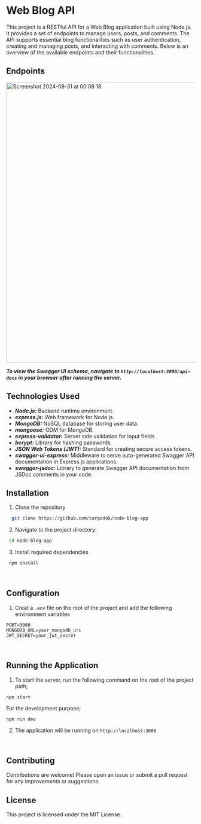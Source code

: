 # Web Blog API

This project is a RESTful API for a Web Blog application built using Node.js. It provides a set of endpoints to manage users, posts, and comments. The API supports essential blog functionalities such as user authentication, creating and managing posts, and interacting with comments. Below is an overview of the available endpoints and their functionalities.

## Endpoints
<img width="750" alt="Screenshot 2024-08-31 at 00 08 18" src="https://github.com/user-attachments/assets/e29822e7-4cbf-4428-af04-cf84541f27f4">

***To view the Swagger UI schema, navigate to `http://localhost:3000/api-docs` in your browser after running the server.***


## Technologies Used

- ***Node.js:*** Backend runtime environment.
- ***express.js:*** Web framework for Node.js.
- ***MongoDB:*** NoSQL database for storing user data.
- ***mongoose:*** ODM for MongoDB.
- ***express-validator:*** Server side validation for input fields
- ***bcrypt:*** Library for hashing passwords.
- ***JSON Web Tokens (JWT):*** Standard for creating secure access tokens.
- ***swagger-ui-express:*** Middleware to serve auto-generated Swagger API documentation in Express.js applications.
- ***swagger-jsdoc:*** Library to generate Swagger API documentation from JSDoc comments in your code.
<!-- - ***jest:*** Testing framework for JavaScript, used to write and run unit tests. 
- ***supertest:*** Library for testing HTTP endpoints in Node.js applications. -->



 ## Installation
  1. Clone the repository
  
  ```bash
    git clone https://github.com/carpodok/node-blog-app
  ```
  
  2. Navigate to the project directory:
  
   ```bash
    cd node-blog-app
   ```

  3. Install required dependencies
  
  ```bash
   npm install
  ```
<br>

## Configuration

1. Creat a `.env` file on the root of the project and add the following environment variables

```
PORT=3000
MONGODB_URL=your_mongodb_uri
JWT_SECRET=your_jwt_secret
```

<br>

## Running the Application

1. To start the server, run the following command on the root of the project path;

```
npm start
```

For the development purpose;
```
npm run dev
```

2. The application will be running on  `http://localhost:3000`

<br>



## Contributing
Contributions are welcome! Please open an issue or submit a pull request for any improvements or suggestions.


## License
This project is licensed under the MIT License.
